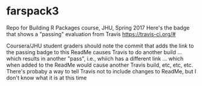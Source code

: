 # farspack3
Repo for Building R Packages course, JHU, Spring 2017
Here's the badge that shows a "passing" evaluation from Travis 
https://travis-ci.org/#

Coursera/JHU student graders should note the commit that adds the link to the passing badge to this ReadMe causes Travis to do another build ... which results in another "pass", i.e., whiich has a different link ... which when added to the ReadMe would cause another Travis build, etc, etc, etc. There's probaby a way to tell Travis not to include changes to ReadMe, but I don't know what it is at this time
